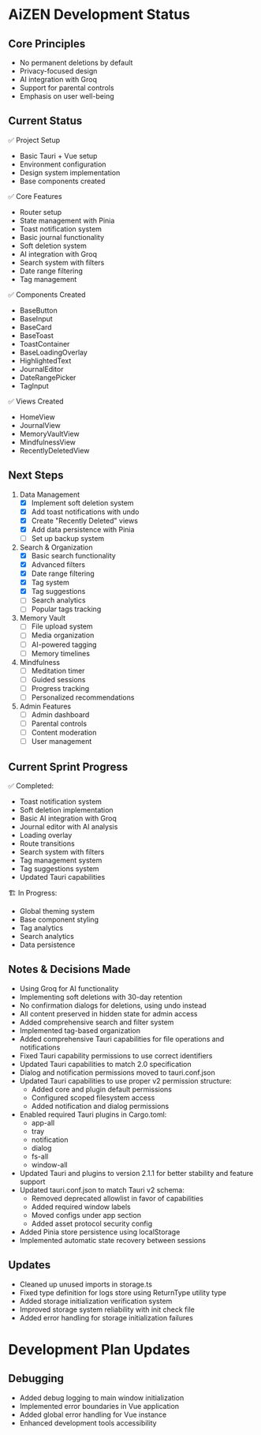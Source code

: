 # AiZEN Development Status

## Core Principles
- No permanent deletions by default
- Privacy-focused design
- AI integration with Groq
- Support for parental controls
- Emphasis on user well-being

## Current Status
✅ Project Setup
- Basic Tauri + Vue setup
- Environment configuration
- Design system implementation
- Base components created

✅ Core Features
- Router setup
- State management with Pinia
- Toast notification system
- Basic journal functionality
- Soft deletion system
- AI integration with Groq
- Search system with filters
- Date range filtering
- Tag management

✅ Components Created
- BaseButton
- BaseInput
- BaseCard
- BaseToast
- ToastContainer
- BaseLoadingOverlay
- HighlightedText
- JournalEditor
- DateRangePicker
- TagInput

✅ Views Created
- HomeView
- JournalView
- MemoryVaultView
- MindfulnessView
- RecentlyDeletedView

## Next Steps
1. Data Management
   - [x] Implement soft deletion system
   - [x] Add toast notifications with undo
   - [x] Create "Recently Deleted" views
   - [x] Add data persistence with Pinia
   - [ ] Set up backup system

2. Search & Organization
   - [x] Basic search functionality
   - [x] Advanced filters
   - [x] Date range filtering
   - [x] Tag system
   - [x] Tag suggestions
   - [ ] Search analytics
   - [ ] Popular tags tracking

3. Memory Vault
   - [ ] File upload system
   - [ ] Media organization
   - [ ] AI-powered tagging
   - [ ] Memory timelines

4. Mindfulness
   - [ ] Meditation timer
   - [ ] Guided sessions
   - [ ] Progress tracking
   - [ ] Personalized recommendations

5. Admin Features
   - [ ] Admin dashboard
   - [ ] Parental controls
   - [ ] Content moderation
   - [ ] User management

## Current Sprint Progress
✅ Completed:
- Toast notification system
- Soft deletion implementation
- Basic AI integration with Groq
- Journal editor with AI analysis
- Loading overlay
- Route transitions
- Search system with filters
- Tag management system
- Tag suggestions system
- Updated Tauri capabilities

🏗️ In Progress:
- Global theming system
- Base component styling
- Tag analytics
- Search analytics
- Data persistence

## Notes & Decisions Made
- Using Groq for AI functionality
- Implementing soft deletions with 30-day retention
- No confirmation dialogs for deletions, using undo instead
- All content preserved in hidden state for admin access
- Added comprehensive search and filter system
- Implemented tag-based organization
- Added comprehensive Tauri capabilities for file operations and notifications
- Fixed Tauri capability permissions to use correct identifiers
- Updated Tauri capabilities to match 2.0 specification
- Dialog and notification permissions moved to tauri.conf.json
- Updated Tauri capabilities to use proper v2 permission structure:
  - Added core and plugin default permissions
  - Configured scoped filesystem access
  - Added notification and dialog permissions
- Enabled required Tauri plugins in Cargo.toml:
  - app-all
  - tray
  - notification
  - dialog
  - fs-all
  - window-all
- Updated Tauri and plugins to version 2.1.1 for better stability and feature support
- Updated tauri.conf.json to match Tauri v2 schema:
  - Removed deprecated allowlist in favor of capabilities
  - Added required window labels
  - Moved configs under app section
  - Added asset protocol security config
- Added Pinia store persistence using localStorage
- Implemented automatic state recovery between sessions

## Updates
- Cleaned up unused imports in storage.ts
- Fixed type definition for logs store using ReturnType utility type
- Added storage initialization verification system
- Improved storage system reliability with init check file
- Added error handling for storage initialization failures

# Development Plan Updates

## Debugging
- Added debug logging to main window initialization
- Implemented error boundaries in Vue application
- Added global error handling for Vue instance
- Enhanced development tools accessibility